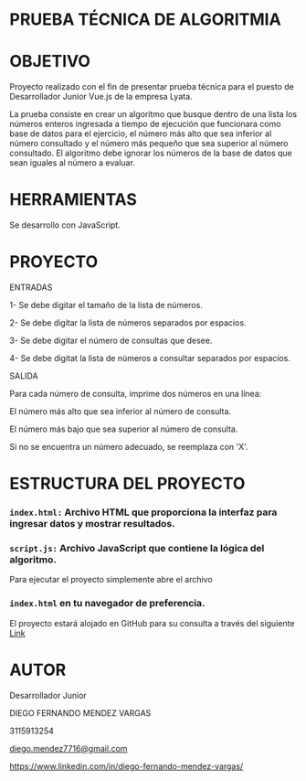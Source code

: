 # PRUEBA TÉCNICA DE ALGORITMIA

# OBJETIVO

Proyecto realizado con el fin de presentar prueba técnica para el puesto de Desarrollador Junior Vue.js de la empresa Lyata.

La prueba consiste en crear un algoritmo que busque dentro de una lista los números enteros
ingresada a tiempo de ejecución que funcionara como base de datos para el ejercicio, el
número más alto que sea inferior al número consultado y el número más pequeño que sea
superior al número consultado. El algoritmo debe ignorar los números de la base de datos
que sean iguales al número a evaluar.

# HERRAMIENTAS

Se desarrollo con JavaScript.

# PROYECTO

ENTRADAS

1- Se debe digitar el tamaño de la lista de números.

2- Se debe digitar la lista de números separados por espacios.

3- Se debe digitar el número de consultas que desee.

4- Se debe digitat la lista de números a consultar separados por espacios.

SALIDA

Para cada número de consulta, imprime dos números en una línea:

El número más alto que sea inferior al número de consulta.

El número más bajo que sea superior al número de consulta.

Si no se encuentra un número adecuado, se reemplaza con 'X'.

# ESTRUCTURA DEL PROYECTO

### ```index.html:``` Archivo HTML que proporciona la interfaz para ingresar datos y mostrar resultados.

### ```script.js:``` Archivo JavaScript que contiene la lógica del algoritmo.

Para ejecutar el proyecto simplemente abre el archivo
### ```index.html``` en tu navegador de preferencia.


El proyecto estará alojado en GitHub para su consulta a través del siguiente [Link](https://github.com/DiegoFMendezV/PruebaAlgoritmia)

# AUTOR

Desarrollador Junior

DIEGO FERNANDO MENDEZ VARGAS

3115913254

diego.mendez7716@gmail.com

https://www.linkedin.com/in/diego-fernando-mendez-vargas/